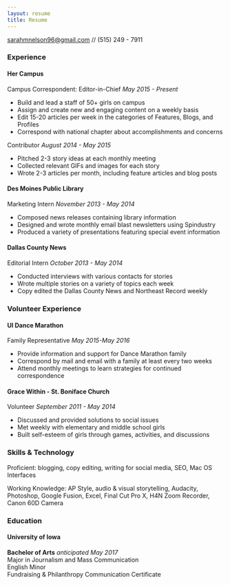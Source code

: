 ```yaml
---
layout: resume
title: Resume
---
```

[sarahmnelson96@gmail.com](mailto:sarahmnelson96@gmail.com) // (515) 249 - 7911

### Experience

#### Her Campus
Campus Correspondent: Editor-in-Chief *May 2015 - Present*

* Build and lead a staff of 50+ girls on campus
* Assign and create new and engaging content on a weekly basis
* Edit 15-20 articles per week in the categories of Features, Blogs, and Profiles
* Correspond with national chapter about accomplishments and concerns

Contributor *August 2014 - May 2015*

* Pitched 2-3 story ideas at each monthly meeting
* Collected relevant GIFs and images for each story
* Wrote 2-3 articles per month, including feature articles and blog posts


#### Des Moines Public Library
Marketing Intern *November 2013 - May 2014*

* Composed news releases containing library information
* Designed and wrote monthly email blast newsletters using Spindustry
* Produced a variety of presentations featuring special event information


#### Dallas County News
Editorial Intern  *October 2013 - May 2014*

* Conducted interviews with various contacts for stories
* Wrote multiple stories on a variety of topics each week
* Copy edited the Dallas County News and Northeast Record weekly


### Volunteer Experience

#### UI Dance Marathon 
Family Representative  *May 2015-May 2016*

* Provide information and support for Dance Marathon family
* Correspond by mail and email with a family at least every two weeks
* Attend monthly meetings to learn strategies for continued correspondence


#### Grace Within - St. Boniface Church
Volunteer *September 2011 - May 2014*

* Discussed and provided solutions to social issues
* Met weekly with elementary and middle school girls
* Built self-esteem of girls through games, activities, and discussions

### Skills & Technology

Proficient: blogging, copy editing, writing for social media, SEO, Mac OS Interfaces

Working Knowledge: AP Style, audio & visual storytelling, Audacity, Photoshop, Google Fusion, Excel, Final Cut Pro X, H4N Zoom Recorder, Canon 60D Camera

### Education

#### University of Iowa 
 __Bachelor of Arts__ *anticipated May 2017* 
 <br>Major in Journalism and Mass Communication
 <br> English Minor 
 <br>Fundraising & Philanthropy Communication Certificate 
